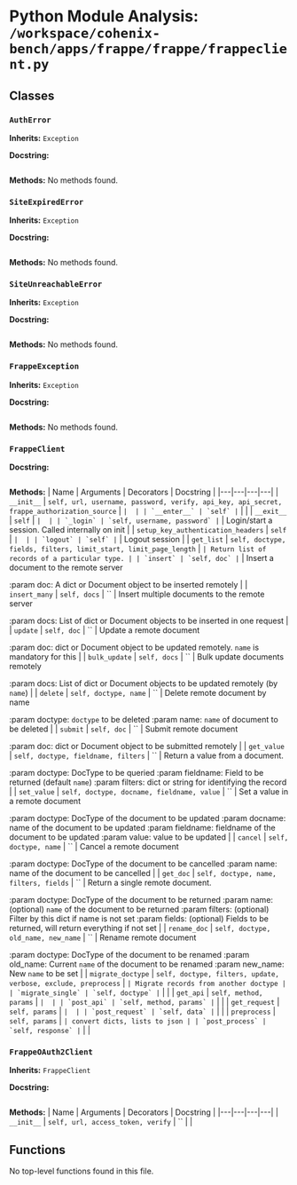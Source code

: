 # Python Module Analysis: `/workspace/cohenix-bench/apps/frappe/frappe/frappeclient.py`

## Classes

### `AuthError`
**Inherits:** `Exception`


**Docstring:**
```

```

**Methods:**
No methods found.

### `SiteExpiredError`
**Inherits:** `Exception`


**Docstring:**
```

```

**Methods:**
No methods found.

### `SiteUnreachableError`
**Inherits:** `Exception`


**Docstring:**
```

```

**Methods:**
No methods found.

### `FrappeException`
**Inherits:** `Exception`


**Docstring:**
```

```

**Methods:**
No methods found.

### `FrappeClient`


**Docstring:**
```

```

**Methods:**
| Name | Arguments | Decorators | Docstring |
|---|---|---|---|
| `__init__` | `self, url, username, password, verify, api_key, api_secret, frappe_authorization_source` | `` |  |
| `__enter__` | `self` | `` |  |
| `__exit__` | `self` | `` |  |
| `_login` | `self, username, password` | `` | Login/start a session. Called internally on init |
| `setup_key_authentication_headers` | `self` | `` |  |
| `logout` | `self` | `` | Logout session |
| `get_list` | `self, doctype, fields, filters, limit_start, limit_page_length` | `` | Return list of records of a particular type. |
| `insert` | `self, doc` | `` | Insert a document to the remote server

:param doc: A dict or Document object to be inserted remotely |
| `insert_many` | `self, docs` | `` | Insert multiple documents to the remote server

:param docs: List of dict or Document objects to be inserted in one request |
| `update` | `self, doc` | `` | Update a remote document

:param doc: dict or Document object to be updated remotely. `name` is mandatory for this |
| `bulk_update` | `self, docs` | `` | Bulk update documents remotely

:param docs: List of dict or Document objects to be updated remotely (by `name`) |
| `delete` | `self, doctype, name` | `` | Delete remote document by name

:param doctype: `doctype` to be deleted
:param name: `name` of document to be deleted |
| `submit` | `self, doc` | `` | Submit remote document

:param doc: dict or Document object to be submitted remotely |
| `get_value` | `self, doctype, fieldname, filters` | `` | Return a value from a document.

:param doctype: DocType to be queried
:param fieldname: Field to be returned (default `name`)
:param filters: dict or string for identifying the record |
| `set_value` | `self, doctype, docname, fieldname, value` | `` | Set a value in a remote document

:param doctype: DocType of the document to be updated
:param docname: name of the document to be updated
:param fieldname: fieldname of the document to be updated
:param value: value to be updated |
| `cancel` | `self, doctype, name` | `` | Cancel a remote document

:param doctype: DocType of the document to be cancelled
:param name: name of the document to be cancelled |
| `get_doc` | `self, doctype, name, filters, fields` | `` | Return a single remote document.

:param doctype: DocType of the document to be returned
:param name: (optional) `name` of the document to be returned
:param filters: (optional) Filter by this dict if name is not set
:param fields: (optional) Fields to be returned, will return everything if not set |
| `rename_doc` | `self, doctype, old_name, new_name` | `` | Rename remote document

:param doctype: DocType of the document to be renamed
:param old_name: Current `name` of the document to be renamed
:param new_name: New `name` to be set |
| `migrate_doctype` | `self, doctype, filters, update, verbose, exclude, preprocess` | `` | Migrate records from another doctype |
| `migrate_single` | `self, doctype` | `` |  |
| `get_api` | `self, method, params` | `` |  |
| `post_api` | `self, method, params` | `` |  |
| `get_request` | `self, params` | `` |  |
| `post_request` | `self, data` | `` |  |
| `preprocess` | `self, params` | `` | convert dicts, lists to json |
| `post_process` | `self, response` | `` |  |


### `FrappeOAuth2Client`
**Inherits:** `FrappeClient`


**Docstring:**
```

```

**Methods:**
| Name | Arguments | Decorators | Docstring |
|---|---|---|---|
| `__init__` | `self, url, access_token, verify` | `` |  |





## Functions

No top-level functions found in this file.
